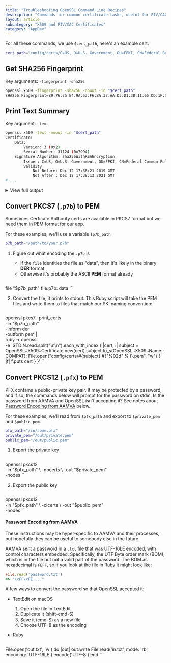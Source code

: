 ```yaml
---
title: "Troubleshooting OpenSSL Command Line Recipes"
description: "Commands for common certificate tasks, useful for PIV/CAC or AAMVA credentials"
layout: article
subcategory: "X509 and PIV/CAC Certificates"
category: "AppDev"
---
```


For all these commands, we use `$cert_path`, here's an example cert:

```bash
cert_path="config/certs/C=US, O=U.S. Government, OU=FPKI, CN=Federal Bridge CA G4.pem"
```

## Get SHA256 Fingerprint

Key arguments: `-fingerprint -sha256`

```bash
openssl x509 -fingerprint -sha256 -noout -in "$cert_path"
SHA256 Fingerprint=B9:76:75:E4:9A:53:F6:BA:37:AA:D5:D1:38:11:65:DD:1F:5D:9F:9C:DE:52:3C:38:28:B5:4D:B0:96:34:17:7F
```

## Print Text Summary

Key argument: `-text`

```bash
openssl x509 -text -noout -in "$cert_path"
Certificate:
    Data:
        Version: 3 (0x2)
        Serial Number: 31124 (0x7994)
    Signature Algorithm: sha256WithRSAEncryption
        Issuer: C=US, O=U.S. Government, OU=FPKI, CN=Federal Common Policy CA
        Validity
            Not Before: Dec 12 17:38:21 2019 GMT
            Not After : Dec 12 17:38:13 2021 GMT
# ...
```
<details>
  <summary>
    View full output
  </summary>
<pre><code>Certificate:
    Data:
        Version: 3 (0x2)
        Serial Number: 31124 (0x7994)
    Signature Algorithm: sha256WithRSAEncryption
        Issuer: C=US, O=U.S. Government, OU=FPKI, CN=Federal Common Policy CA
        Validity
            Not Before: Dec 12 17:38:21 2019 GMT
            Not After : Dec 12 17:38:13 2021 GMT
        Subject: C=US, O=U.S. Government, OU=FPKI, CN=Federal Bridge CA G4
        Subject Public Key Info:
            Public Key Algorithm: rsaEncryption
                Public-Key: (2048 bit)
                Modulus:
                    00:e5:27:14:58:00:81:01:40:68:61:89:4c:cd:31:
                    65:ab:55:44:af:c9:0e:0b:73:ee:a5:b6:af:8b:ea:
                    5f:b4:db:7c:0e:b1:af:95:15:d7:33:09:42:50:1d:
                    3f:6f:ef:98:14:5d:0f:91:42:91:4e:ce:fa:7c:c6:
                    9e:a3:cf:ba:c6:b5:28:fd:6a:fa:cf:c3:79:fd:73:
                    69:e1:92:0f:2c:1d:08:58:c9:f9:33:32:b5:cc:ab:
                    18:77:43:01:0b:84:c1:b0:64:75:10:64:c6:56:af:
                    c5:6b:d1:5c:31:f0:37:5d:84:6c:72:43:0a:72:bf:
                    b1:ae:b2:35:70:27:bf:6a:11:db:88:df:c7:e5:ea:
                    1c:5a:8e:ef:0b:ad:f3:7c:a0:11:5e:0e:15:a9:00:
                    ce:83:8a:9d:2f:63:ad:13:2b:6c:a6:56:84:6f:23:
                    cc:f2:dc:6c:b8:7e:33:a5:49:b9:e3:c0:da:5f:d2:
                    49:ce:c8:a5:d8:c5:80:9d:99:49:88:6d:e5:59:7d:
                    f2:0a:fa:93:71:89:dc:7d:ea:48:43:e8:5f:ea:e7:
                    0f:fb:42:72:39:d2:ca:e9:28:65:11:ce:19:09:80:
                    68:20:6f:64:9f:03:b7:72:61:53:69:b6:f9:74:d4:
                    1e:dd:c3:0d:df:d3:6b:eb:52:89:75:55:4c:27:fb:
                    7e:df
                Exponent: 65537 (0x10001)
        X509v3 extensions:
            X509v3 Basic Constraints: critical
                CA:TRUE
            Authority Information Access:
                CA Issuers - URI:http://http.fpki.gov/fcpca/caCertsIssuedTofcpca.p7c

            X509v3 Policy Mappings:
                2.16.840.1.101.3.2.1.3.6:2.16.840.1.101.3.2.1.3.3, 2.16.840.1.101.3.2.1.3.7:2.16.840.1.101.3.2.1.3.12, 2.16.840.1.101.3.2.1.3.16:2.16.840.1.101.3.2.1.3.4, 2.16.840.1.101.3.2.1.3.8:2.16.840.1.101.3.2.1.3.37, 2.16.840.1.101.3.2.1.3.36:2.16.840.1.101.3.2.1.3.38
            X509v3 Certificate Policies:
                Policy: 2.16.840.1.101.3.2.1.3.6
                Policy: 2.16.840.1.101.3.2.1.3.7
                Policy: 2.16.840.1.101.3.2.1.3.8
                Policy: 2.16.840.1.101.3.2.1.3.13
                Policy: 2.16.840.1.101.3.2.1.3.16
                Policy: 2.16.840.1.101.3.2.1.3.1
                Policy: 2.16.840.1.101.3.2.1.3.2
                Policy: 2.16.840.1.101.3.2.1.3.14
                Policy: 2.16.840.1.101.3.2.1.3.15
                Policy: 2.16.840.1.101.3.2.1.3.17
                Policy: 2.16.840.1.101.3.2.1.3.18
                Policy: 2.16.840.1.101.3.2.1.3.19
                Policy: 2.16.840.1.101.3.2.1.3.20
                Policy: 2.16.840.1.101.3.2.1.3.36
                Policy: 2.16.840.1.101.3.2.1.3.39
                Policy: 2.16.840.1.101.3.2.1.3.40
                Policy: 2.16.840.1.101.3.2.1.3.41

            Subject Information Access:
                CA Repository - URI:http://repo.fpki.gov/bridge/caCertsIssuedByfbcag4.p7c

            X509v3 Policy Constraints: critical
                Require Explicit Policy:0, Inhibit Policy Mapping:2
            X509v3 Inhibit Any Policy: critical
                0
            X509v3 Key Usage: critical
                Certificate Sign, CRL Sign
            X509v3 Authority Key Identifier:
                keyid:AD:0C:7A:75:5C:E5:F3:98:C4:79:98:0E:AC:28:FD:97:F4:E7:02:FC

            X509v3 CRL Distribution Points:

                Full Name:
                  URI:http://http.fpki.gov/fcpca/fcpca.crl

            X509v3 Subject Key Identifier:
                79:F0:00:49:EB:7F:77:C2:5D:41:02:65:34:8A:90:23:9B:1E:07:6F
    Signature Algorithm: sha256WithRSAEncryption
         1b:bf:d1:54:a9:14:90:78:96:c4:73:63:79:ea:4b:95:75:87:
         b9:8f:97:e3:77:9a:f6:eb:cd:6e:35:d3:4b:2d:01:e4:8e:f7:
         21:ed:98:18:38:aa:41:a3:17:74:d0:6b:24:95:8b:0c:15:29:
         7b:99:e4:71:2c:3f:f3:05:f4:4f:70:42:ad:22:b0:02:70:bc:
         9d:9a:73:06:03:7d:aa:4d:36:ed:f8:58:2a:ed:a6:8e:12:5c:
         cd:cc:ca:e5:7a:cd:43:de:93:b2:2d:aa:66:95:c4:83:0f:b9:
         0a:72:dd:0a:3d:1d:46:df:2b:16:80:a3:34:e5:4d:4a:45:df:
         f3:a1:5d:07:3f:8d:7a:14:35:6f:cf:50:1f:8a:79:56:a2:6b:
         a2:38:67:36:61:21:8e:7c:1d:81:ee:f0:6e:75:64:b8:9d:a8:
         b8:bb:82:84:bb:ab:e1:84:4a:ae:68:7d:55:c7:ab:29:50:fb:
         c7:1f:50:8d:ec:87:5a:11:d7:ab:65:e7:04:e5:45:1e:e2:e4:
         28:67:a5:19:bf:58:62:8e:20:a2:b7:1a:1c:e6:0c:19:06:86:
         41:5d:f0:da:e0:d2:a7:97:bf:96:6e:1e:52:e7:91:21:da:a8:
         87:70:ec:05:bf:d8:e7:d1:8f:22:bc:ae:67:d9:a0:b8:3e:a5:
         69:88:fd:9a
</code></pre>
</details>

## Convert PKCS7 (`.p7b`) to PEM

Sometimes Cerficate Authority certs are available in PKCS7 format but we need them in PEM format for our app.

For these examples, we'll use a variable `$p7b_path`

```bash
p7b_path="/path/to/your.p7b"
```

1. Figure out what encoding the `.p7b` is

    - If the `file` identities the file as "data", then it's likely in the binary **DER** format
    - Otherwise it's probably the ASCII **PEM** format already

    ```bash
file "$p7b_path"
file.p7b: data
    ```

2. Convert the file, it prints to stdout. This Ruby script will take the PEM files and write them to files that match our PKI naming convention:

    ```bash
openssl pkcs7 -print_certs \
    -in "$p7b_path" \
    -inform der \
    -outform pem | \
    ruby -r openssl \
         -e 'STDIN.read.split("\n\n").each_with_index { |cert, i| subject = OpenSSL::X509::Certificate.new(cert).subject.to_s(OpenSSL::X509::Name::COMPAT); File.open("config/certs/#{subject} #{"%02d" % i}.pem", "w") { |f| f.puts cert } }'
    ```

## Convert PKCS12 (`.pfx`) to PEM

PFX contains a public-private key pair. It may be protected by a password, and if so, the commands
below will prompt for the password on stdin. Is the password from AAMVA and OpenSSL isn't accepting it?
See notes about [Password Encoding from AAMVA](#password-encoding-from-aamva) below.

For these examples, we'll read from `$pfx_path` and export to `$private_pem` and `$public_pem`.

```bash
pfx_path="/in/some.pfx"
private_pem="/out/private.pem"
public_pem="/out/public.pem"
```

1. Export the private key

    ```bash
openssl pkcs12 \
    -in "$pfx_path" \
    -nocerts \
    -out "$private_pem" \
    -nodes
    ```

2. Export the public key

    ```bash
openssl pkcs12 \
    -in "$pfx_path" \
    -clcerts \
    -out "$public_pem" \
    -nodes
    ```

#### Password Encoding from AAMVA

These instructions may be hyper-specific to AAMVA and their processes, but hopefully they can be
useful to somebody else in the future.

AAMVA sent a password in a `.txt` file that was UTF-16LE encoded, with control characters embedded.
Specifically, the UTF Byte order mark (BOM), which is in the file but not a valid part of the password.
The BOM as hexadecimal is `FEFF`, so if you look at the file in Ruby it might look like:

```ruby
File.read('password.txt')
=> "\xFF\xFE...."
```

A few ways to convert the password so that OpenSSL accepted it:

* TextEdit on macOS

    1. Open the file in TextEdit
    1. Duplicate it (shift-cmd-S)
    1. Save it (cmd-S) as a new file
    1. Choose UTF-8 as the encoding

* Ruby

    ```ruby
File.open('out.txt', 'w') do |out|
    out.write File.read('in.txt', mode: 'rb', encoding: 'UTF-16LE').encode('UTF-8')
end
    ```
